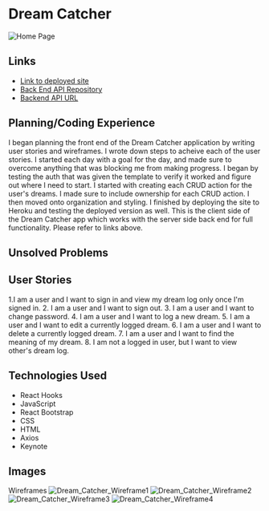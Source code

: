 # Dream Catcher
![Home Page]()


## Links
- [Link to deployed site]()
- [Back End API Repository](https://github.com/A-Norwood/Dream-Catcher-Server)
- [Backend API URL](https://github.com/A-Norwood/Dream-Catcher-Server)


## Planning/Coding Experience
I began planning the front end of the Dream Catcher application by writing user stories and wireframes. I wrote down steps to acheive each of the user stories. I started each day with a goal for the day, and made sure to overcome anything that was blocking me from making progress. I began by testing the auth that was given the template to verify it worked and figure out where I need to start. I started with creating each CRUD action for the user's dreams. I made sure to include ownership for each CRUD action. I then moved onto organization and styling. I finished by deploying the site to Heroku and testing the deployed version as well. This is the client side of the Dream Catcher app which works with the server side back end for full functionality. Please refer to links above.

## Unsolved Problems


## User Stories
1.I am a user and I want to sign in and view my dream log only once I'm signed in.
2. I am a user and I want to sign out.
3. I am a user and I want to change password.
4. I am a user and I want to log a new dream.
5. I am a user and I want to edit a currently logged dream.
6. I am a user and I want to delete a currently logged dream.
7. I am a user and I want to find the meaning of my dream.
8. I am not a logged in user, but I want to view other's dream log.

## Technologies Used
- React Hooks
- JavaScript
- React Bootstrap
- CSS
- HTML
- Axios
- Keynote

## Images
Wireframes
![Dream_Catcher_Wireframe1](https://imgur.com/UMaqqFY)
![Dream_Catcher_Wireframe2](https://imgur.com/Ptrhka2)
![Dream_Catcher_Wireframe3](https://imgur.com/L3Vj1vY)
![Dream_Catcher_Wireframe4](https://imgur.com/AlxdPe8)
